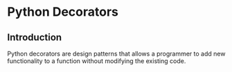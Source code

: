 # Python Decorators

## Introduction

Python decorators are design patterns that allows a programmer to add new functionality to a function without modifying the existing code. 

